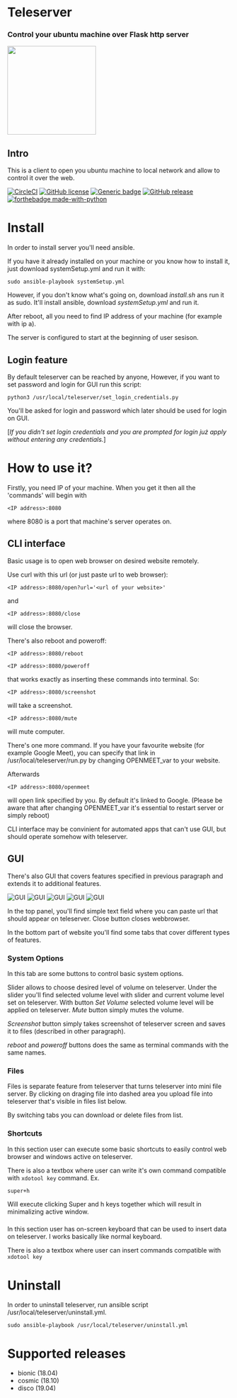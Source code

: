 # Teleserver
### Control your ubuntu machine over Flask http server

<img src="https://github.com/Dysproz/teleserver/blob/master/images/logo.png" height="200" width="200">

## Intro
This is a client to open you ubuntu machine to local network and allow to control it over the web.

[![CircleCI](https://circleci.com/gh/Dysproz/teleserver/tree/master.svg?style=svg)](https://circleci.com/gh/Dysproz/teleserver/tree/master)
[![GitHub license](https://img.shields.io/github/license/Dysproz/teleserver.svg)](https://github.com/Dysproz/teleserver/blob/master/LICENSE)
[![Generic badge](https://img.shields.io/badge/ubuntu-18.04|18.10|19.04-e95420.svg)](https://[shields.io/](https://github.com/Dysproz/teleserver))
[![GitHub release](https://img.shields.io/github/release/Dysproz/teleserver.svg)](https://GitHub.com/Dysproz/Steleserver/releases/)
[![forthebadge made-with-python](http://ForTheBadge.com/images/badges/made-with-python.svg)](https://www.python.org/)
# Install
In order to install server you'll need ansible.

If you have it already installed on your machine or you know how to install it, just download systemSetup.yml and run it with:
```
sudo ansible-playbook systemSetup.yml
```
However, if you don't know what's going on, download *install.sh* ans run it as sudo.
It'll install ansible, download *systemSetup.yml* and run it.

After reboot, all you need to find IP address of your machine (for example with ip a).

The server is configured to start at the beginning of user sesison.

## Login feature

By default teleserver can be reached by anyone,
However, if you want to set password and login for GUI run this script:
```
python3 /usr/local/teleserver/set_login_credentials.py
```

You'll be asked for login and password which later should be used for login on GUI.

[*If you didn't set login credentials and you are prompted for login już apply without entering any credentials.*]

# How to use it?

Firstly, you need IP of your machine.
When you get it then all the 'commands' will begin with
```
<IP address>:8080
```
where 8080 is a port that machine's server operates on.

## CLI interface
Basic usage is to open web browser on desired website remotely.

Use curl with this url (or just paste url to web browser):
```
<IP address>:8080/open?url='<url of your website>'
```

and

```
<IP address>:8080/close
```
will close the browser.

There's also reboot and poweroff:

```
<IP address>:8080/reboot
```

```
<IP address>:8080/poweroff
```
that works exactly as inserting these commands into terminal.
So:

```
<IP address>:8080/screenshot
```
will take a screenshot.


```
<IP address>:8080/mute
```
will mute computer.

There's one more command.
If you have your favourite website (for example Google Meet),
you can specify that link in /usr/local/teleserver/run.py by changing OPENMEET_var to your website.

Afterwards

```
<IP address>:8080/openmeet
```
will open link specified by you.
By default it's linked to Google.
(Please be aware that after changing OPENMEET_var it's essential to restart server or simply reboot)

CLI interface may be convinient for automated apps that can't use GUI, but should operate somehow with teleserver.

## GUI
There's also GUI that covers features specified in previous paragraph and extends it to additional features.

![GUI](https://github.com/Dysproz/teleserver/blob/master/images/gui1.png)
![GUI](https://github.com/Dysproz/teleserver/blob/master/images/gui2.png)
![GUI](https://github.com/Dysproz/teleserver/blob/master/images/gui3.png)
![GUI](https://github.com/Dysproz/teleserver/blob/master/images/gui4.png)
![GUI](https://github.com/Dysproz/teleserver/blob/master/images/gui5.png)

In the top panel, you'll find simple text field where you can paste url that should appear on teleserver. Close button closes webbrowser.

In the bottom part of website you'll find some tabs that cover different types of features.

### System Options

In this tab are some buttons to control basic system options.

Slider allows to choose desired level of volume on teleserver.
Under the slider you'll find selected volume level with slider and current volume level set on teleserver.
With button *Set Volume* selected volume level will be applied on teleserver.
*Mute* button simply mutes the volume.

*Screenshot* button simply takes screenshot of teleserver screen and saves it to files (described in other paragraph).

*reboot* and *poweroff* buttons does the same as terminal commands with the same names.

### Files

Files is separate feature from teleserver that turns teleserver into mini file server.
By clicking on draging file into dashed area you upload file into teleserver that's visible in files list below.

By switching tabs you can download or delete files from list.

### Shortcuts

In this section user can execute some basic shortcuts to easily control web browser and windows active on teleserver.

There is also a textbox where user can write it's own command compatible with ```xdotool key``` command.
Ex.
```
super+h
```
Will execute clicking Super and h keys together which will result in minimalizing active window.

###

In this section user has on-screen keyboard that can be used to insert data on teleserver.
I works basically like normal keyboard.

There is also a textbox where user can insert commands compatible with ```xdotool key```

# Uninstall

In order to uninstall teleserver, run ansible script /usr/local/teleserver/uninstall.yml.
```
sudo ansible-playbook /usr/local/teleserver/uninstall.yml
```

# Supported releases
* bionic (18.04)
* cosmic (18.10)
* disco (19.04)
